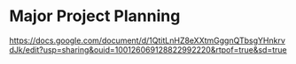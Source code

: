 # Major Project Planning

https://docs.google.com/document/d/1QtitLnHZ8eXXtmGggnQTbsgYHnkrvdJk/edit?usp=sharing&ouid=100126069128822992220&rtpof=true&sd=true
